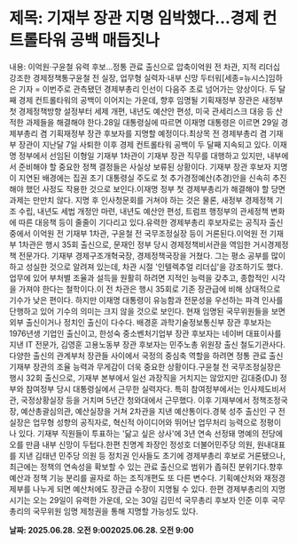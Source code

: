 # **제목: 기재부 장관 지명 임박했다…경제 컨트롤타워 공백 매듭짓나**

  내용: 이억원·구윤철 유력 후보…정통 관료 출신으로 압축이억원 전 차관, 지적 리더십 강조한 경제정책통구윤철 전 실장, 업무형 실력자·내부 신망 두터워[세종=뉴시스]임하은 기자 = 이번주로 관측됐던 경제부총리 인선이 다음주 초로 넘어가는 양상이다. 두 달째 경제 컨트롤타워의 공백이 이어지는 가운데, 향후 임명될 기획재정부 장관은 새정부 첫 경제정책방향 설정부터 세제 개편, 내년도 예산안 편성, 미국 관세리스크 대응 등 산적한 과제들을 해결해야 한다.28일 대통령실에 따르면 이재명 대통령은 이르면 29일 경제부총리 겸 기획재정부 장관 후보자를 지명할 예정이다.최상목 전 경제부총리 겸 기재부 장관이 지난달 7일 사퇴한 이후 경제 컨트롤타워 공백이 두 달째 지속되고 있다. 이재명 정부에서 선임된 이형일 기재부 1차관이 기재부 장관 직무를 대행하고 있지만, 내부에서 준비해야 할 중요한 정책 결정들은 사실상 보류된 상황이다. 기재부 장관 후보자 지명이 지연된 배경에는 집권 초기 대통령실 주도로 첫 추가경정예산(추경)안을 신속히 추진해야 했던 사정도 작용한 것으로 보인다.이재명 정부 첫 경제부총리가 해결해야 할 당면 과제는 만만치 않다. 지명 후 인사청문회를 거쳐야 하는 것은 물론, 새정부 경제정책 기조 수립, 내년도 세법 개정안 마련, 내년도 예산안 편성, 트럼프 행정부의 관세정책 변화에 따른 대응책 등이 줄줄이 기다리고 있다.유력한 경제부총리 후보자로는 공직자 출신 중에서 이억원 전 기재부 1차관, 구윤철 전 국무조정실장 등이 거론된다.이억원 전 기재부 1차관은 행시 35회 출신으로, 문재인 정부 당시 경제정책비서관을 역임한 거시경제정책 전문가다. 기재부 경제구조개혁국장, 경제정책국장을 거쳤다. 그는 평소 공부를 많이 하고 성실한 것으로 알려져 있는데, 차관 시절 '인텔렉추얼 리더십'을 강조하기도 했다. 업무에 있어 부처별 조율과 설득을 원활히 하려면 지적인 능력을 갖추고, 종합적인 시각을 가져야 한다는 철학이다.이 전 차관은 행시 35회로 기존 장관급에 비해 상대적으로 기수가 낮은 편이다. 하지만 이재명 대통령이 유능함과 전문성을 우선하는 파격 인사를 단행하고 있어 기수의 의미는 크지 않을 것으로 보인다. 현재 임명된 국무위원들을 보면 외부 출신이거나 정치인 출신이 다수다. 배경훈 과학기술정보통신부 장관 후보자는 1976년생 기업인 출신이고, 한성숙 중소벤처기업부 장관 후보자는 네이버 대표이사를 지낸 IT 전문가, 김영훈 고용노동부 장관 후보자는 민주노총 위원장 출신 철도기관사다.다양한 출신의 관계부처 장관들 사이에서 국정의 중심축 역할을 하려면 정통 관료 출신 기재부 장관의 조율 능력과 무게감이 더욱 중요한 상황이다.구윤철 전 국무조정실장은 행시 32회 출신으로, 기재부 본부에서 일선 과장직을 거치지는 않았지만 김대중(DJ) 정부와 참여정부 당시 대통령실에서 근무한 실력자다. 특히 참여정부에서는 인사제도비서관, 국정상황실장 등을 거치며 5년간 청와대에서 근무했다. 이후 기재부에서 정책조정국장, 예산총괄심의관, 예산실장을 거쳐 2차관을 지낸 예산통이다.경북 성주 출신인 구 전 실장은 업무형 성향의 공직자로, 혁신적 아이디어와 뛰어난 업무처리 능력으로 정평이 나 있다. 기재부 직원들이 투표하는 '닮고 싶은 상사'에 3년 연속 선정돼 명예의 전당에 오를 만큼 내부 신망이 두텁다.한편 친명계 좌장인 정성호 더불어민주당 의원, 원내대표를 지낸 김태년 민주당 의원 등 정치권 인사들도 초기에 경제부총리 후보로 거론됐으나, 최근에는 정책의 연속성을 확보할 수 있는 관료 출신으로 범위가 좁혀진 분위기다.향후 예산과 정책 기능 분리를 골자로 하는 조직개편도 또 다른 변수다. 기획예산처와 재정경제부를 나누게 되면 예산처에도 장관급 수장이 지명될 수 있다. 한편 경제부총리의 지명 시기는 오는 29일이 유력한 가운데, 오는 30일 김민석 국무총리 후보자 인준 이후 국무총리의 국무위원 임명 제청권을 통해 지명할 가능성도 있다.

  **날짜: 2025.06.28. 오전 9:002025.06.28. 오전 9:00**